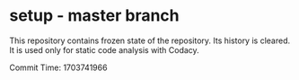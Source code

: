 # setup - master branch

This repository contains frozen state of the repository.
Its history is cleared. It is used only for static code
analysis with Codacy.

Commit Time: 1703741966